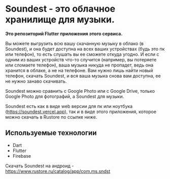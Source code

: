 # Soundest - это облачное хранилище для музыки.
**Это репозиторий Flutter приложения этого сервиса.**

Вы можете выгрузить всю вашу скачанную музыку в облако (в Soundest), и она будет доступна на всех ваших устройствах (будь это пк или телефон), то есть слушать вы ее сможете откуда угодно. И если с одним из ваших устройств что-то случится (например, вы потеряете или сломаете телефон), ваша музыка никуда не пропадет, ведь она хранится в облаке, а не на телефоне. Вам нужно лишь найти новый телефон, скачать Soundest, и вся ваша музыка снова вам доступна, ее не нужно занаво скачивать.

Soundest можно сравнить с Google Photo или с Google Drive, только Google Photo для фотографий, а Soundest для музыки.

Soundest есть как в виде web версии для пк или ноутбука (https://soundest.vercel.app), так и в виде этого приложения, которое можно скачать в Rustore по ссылке ниже.
## Используемые технологии
- Dart
- Flutter
- Firebase
  
Скачать Soundest на андроид - https://www.rustore.ru/catalog/app/com.ms.sndst
